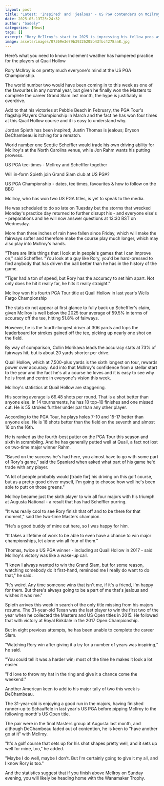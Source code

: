 ```yaml
---
layout: post
title: "Latest: 'Inspired' and 'jealous' - US PGA contenders on McIlroy's form"
date: 2025-05-13T23:24:32
author: "badely"
categories: [News]
tags: []
excerpt: "Rory McIlroy's start to 2025 is impressing his fellow pros as they prepare for the US PGA Championship at Quail Hollow, a course the Northern Irishman"
image: assets/images/07369e3e79b39226205b43fbc4278aa8.jpg
---
```


Here’s what you need to know: Inclement weather has hampered practice for the players at Quail Hollow

Rory McIlroy is on pretty much everyone's mind at the US PGA Championship.

The world number two would have been coming in to this week as one of the favourites in any normal year, but given he finally won the Masters to complete the career Grand Slam last month, the hype is justifiably in overdrive.

Add to that his victories at Pebble Beach in February, the PGA Tour's flagship Players Championship in March and the fact he has won four times at this Quail Hollow course and it is easy to understand why.

Jordan Spieth has been inspired; Justin Thomas is jealous; Bryson DeChambeau is itching for a rematch.

World number one Scottie Scheffler would trade his own driving ability for McIlroy's at the North Carolina venue, while Jon Rahm wants his putting prowess. 

US PGA tee-times - McIlroy and Scheffler together

Will in-form Spieth join Grand Slam club at US PGA?

US PGA Championship - dates, tee times, favourites & how to follow on the BBC

McIlroy, who has won two US PGA titles, is yet to speak to the media.

He was scheduled to do so late on Tuesday but the storms that wrecked Monday's practice day returned to further disrupt his - and everyone else's - preparations and he will now answer questions at 13:30 BST on Wednesday.

More than three inches of rain have fallen since Friday, which will make the fairways softer and therefore make the course play much longer, which may also play into McIlroy's hands.

"There are little things that I look at in people's games that I can improve on," said Scheffler. "You look at a guy like Rory, you'd be hard-pressed to find anybody that has driven the ball better than he has in the history of the game.

"Tiger had a ton of speed, but Rory has the accuracy to set him apart. Not only does he hit it really far, he hits it really straight."

McIlroy won his fourth PGA Tour title at Quail Hollow in last year's Wells Fargo Championship

The stats do not appear at first glance to fully back up Scheffler's claim, given McIlroy is well below the 2025 tour average of 59.5% in terms of accuracy off the tee, hitting 51.8% of fairways.

However, he is the fourth-longest driver at 306 yards and tops the leaderboard for strokes gained off the tee, picking up nearly one shot on the field.

By way of comparison, Collin Morikawa leads the accuracy stats at 73% of fairways hit, but is about 20 yards shorter per drive.

Quail Hollow, which at 7,500-plus yards is the sixth longest on tour, rewards power over accuracy. Add into that McIlroy's confidence from a stellar start to the year and the fact he's at a course he loves and it is easy to see why he is front and centre in everyone's vision this week.

McIlroy's statistics at Quail Hollow are staggering.

His scoring average is 69.48 shots per round. That is a shot better than anyone else. In 14 tournaments, he has 10 top-10 finishes and one missed cut. He is 55 strokes further under par than any other player. 

According to the PGA Tour, he plays holes 7-10 and 15-17 better than anyone else. He is 18 shots better than the field on the seventh and almost 16 on the 16th.

He is ranked as the fourth-best putter on the PGA Tour this season and sixth in scrambling. And he has generally putted well at Quail, a fact not lost on two-time major winner Rahm.

"Based on the success he's had here, you almost have to go with some part of Rory's game," said the Spaniard when asked what part of his game he'd trade with any player.

"A lot of people probably would [trade for] his driving on this golf course, but as a pretty good driver myself, I'm going to choose how well he's been able to putt on those greens."

McIlroy became just the sixth player to win all four majors with his triumph at Augusta National - a result that has had Scheffler purring.

"It was really cool to see Rory finish that off and to be there for that moment," said the two-time Masters champion. 

"He's a good buddy of mine out here, so I was happy for him. 

"It takes a lifetime of work to be able to even have a chance to win major championships, let alone win all four of them."

Thomas, twice a US PGA winner - including at Quail Hollow in 2017 - said McIlroy's victory was like a wake-up call.

"I knew I always wanted to win the Grand Slam, but for some reason, watching somebody do it first-hand, reminded me I really do want to do that," he said.

"It's weird. Any time someone wins that isn't me, if it's a friend, I'm happy for them. But there's always going to be a part of me that's jealous and wishes it was me."

Spieth arrives this week in search of the only title missing from his majors resume. The 31-year-old Texan was the last player to win the first two of the year when he collected the Masters and US Open titles in 2015. He followed that with victory at Royal Birkdale in the 2017 Open Championship.

But in eight previous attempts, he has been unable to complete the career Slam.

"Watching Rory win after giving it a try for a number of years was inspiring," he said.

"You could tell it was a harder win; most of the time he makes it look a lot easier. 

"I'd love to throw my hat in the ring and give it a chance come the weekend."

Another American keen to add to his major tally of two this week is DeChambeau. 

The 31-year-old is enjoying a good run in the majors, having finished runner-up to Schauffele in last year's US PGA before pipping McIlroy to the following month's US Open title.

The pair were in the final Masters group at Augusta last month, and although DeChambeau faded out of contention, he is keen to "have another go at it" with McIlroy.

"It's a golf course that sets up for his shot shapes pretty well, and it sets up well for mine, too," he added.

"Maybe I do well, maybe I don't. But I'm certainly going to give it my all, and I know Rory is too."

And the statistics suggest that if you finish above McIlroy on Sunday evening, you will likely be heading home with the Wanamaker Trophy. 


